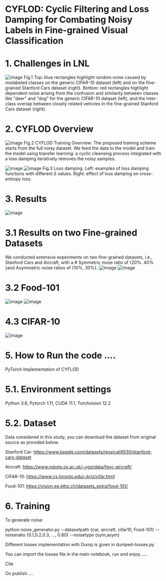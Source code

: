 # CYFLOD: Cyclic Filtering and Loss Damping for Combating Noisy Labels in Fine-grained Visual Classification
# 1.  Challenges in LNL
![image](https://github.com/user-attachments/assets/766655ce-f586-42ad-843c-abfa233ef62a)
Fig.1 Top: blue rectangles highlight random noise caused by mislabeled classes on the generic CIFAR-10 dataset (left) and on the fine-grained Stanford Cars dataset (right). Bottom: red rectangles highlight dependent noise arising from the confusion and similarity between
classes like "deer" and "dog" for the generic CIFAR-10 dataset (left), and the inter-class overlap between closely related vehicles in the fine-grained Stanford Cars dataset (right). 
# 2. CYFLOD Overview
![image](https://github.com/GilalNauman/CYFLOD/assets/62802429/4235f374-cdb6-4ea4-96f9-af87a753fd8f)
Fig.2 CYFLOD Training Overview: The proposed training scheme starts from the full noisy dataset. We feed the data to the model and train the model using transfer learning: a cyclic cleansing process integrated with a loss damping iteratively removes the noisy samples.


![image](https://github.com/GilalNauman/CYFLOD/assets/62802429/4b928e2d-07ed-4325-8e2e-39655081b949) ![image](https://github.com/GilalNauman/CYFLOD/assets/62802429/c7754140-d1dc-411c-821e-2f868f9acb6e)
Fig.3 Loss damping. Left: examples of loss damping functions with different $\delta$ values. Right: effect of loss damping on cross-entropy loss.
# 3. Results
![image](https://github.com/GilalNauman/CYFLOD/assets/62802429/677e3b0e-3288-414a-a176-6753393f219e)

# 3.1 Results on two Fine-grained Datasets
We conducted extensive experiments on two fine-grained datasets, i.e., Stanford Cars and Aircraft, with a # Symmetric noise ratio of {20%. 40% }and Asymmetric noise ratios of {10%, 30%}.
![image](https://github.com/GilalNauman/CYFLOD/assets/62802429/a118c600-06b5-4428-bc71-60ba202ff2ff) ![image](https://github.com/GilalNauman/CYFLOD/assets/62802429/411c86c6-7f4c-4acd-b7a2-0ad4452849e0)
# 3.2 Food-101
![image](https://github.com/GilalNauman/CYFLOD/assets/62802429/ab815fff-9634-43b9-b4a9-3ee386b9dd36)
![image](https://github.com/GilalNauman/CYFLOD/assets/62802429/b97981e3-9d66-4bc6-830b-0721f527dad7)

# 4.3 CIFAR-10
![image](https://github.com/GilalNauman/CYFLOD/assets/62802429/cd10bf16-a2b6-4887-9ad6-5c33ef22e592)

# 5. How to Run the code ....
PyTorch Implementation of CYFLOD

# 5.1. Environment settings

Python 3.8, Pytorch 1.11, CUDA 11.1, Torchvision 12.2

# 5.2. Dataset

   Data considered in this study, you can download the dataset from original source as provided below.

   Stanford Car: https://www.kaggle.com/datasets/jessicali9530/stanford-cars-dataset
   
   Aircraft: https://www.robots.ox.ac.uk/~vgg/data/fgvc-aircraft/
   
   CIFAR-10: https://www.cs.toronto.edu/~kriz/cifar.html
   
   Food-101: https://vision.ee.ethz.ch/datasets_extra/food-101/

# 6. Training
To generate noise:

python noise_generator.py --datasetpath {car, aircraft, cifar10, Food-101} --noiseratio {0.1,0.2,0.3, ..., 0.80} --noisetype {sym,asym}

Different losses implementation with Dump is given  in dumped-losses.py

You can import the losses file in the main notebook, run and enjoy......


Cite

On publish ....
